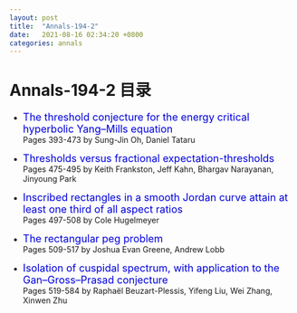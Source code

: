 ```yaml
---
layout: post
title:  "Annals-194-2"
date:   2021-08-16 02:34:20 +0800
categories: annals
---
```


# Annals-194-2 目录

- <font color="#0000dd" size="4">The threshold conjecture for the energy critical hyperbolic Yang–Mills equation</font>		
  Pages 393-473 by Sung-Jin Oh, Daniel Tataru	

- <font color="#0000dd" size="4">Thresholds versus fractional expectation-thresholds</font>		
  Pages 475-495 by Keith Frankston, Jeff Kahn, Bhargav Narayanan, Jinyoung Park	

- <font color="#0000dd" size="4">Inscribed rectangles in a smooth Jordan curve attain at least one third of all aspect ratios</font>		
  Pages 497-508 by Cole Hugelmeyer	

- <font color="#0000dd" size="4">The rectangular peg problem</font>		
  Pages 509-517 by Joshua Evan Greene, Andrew Lobb	

- <font color="#0000dd" size="4">Isolation of cuspidal spectrum, with application to the Gan–Gross–Prasad conjecture</font>		
  Pages 519-584 by Raphaël Beuzart-Plessis, Yifeng Liu, Wei Zhang, Xinwen Zhu	
